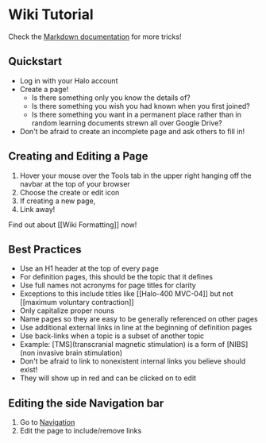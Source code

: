 # Wiki Tutorial

Check the [Markdown documentation](http://daringfireball.net/projects/markdown/) for more tricks!

## Quickstart
 - Log in with your Halo account
 - Create a page!
   - Is there something only you know the details of?
   - Is there something you wish you had known when you first joined?
   - Is there something you want in a permanent place rather than in random learning documents strewn all over Google Drive?
 - Don't be afraid to create an incomplete page and ask others to fill in!

## Creating and Editing a Page
1. Hover your mouse over the Tools tab in the upper right hanging off the navbar at the top of your browser
2. Choose the create or edit icon
3. If creating a new page, 
4. Link away!

Find out about [[Wiki Formatting]] now!

## Best Practices
* Use an H1 header at the top of every page
 * For definition pages, this should be the topic that it defines
* Use full names not acronyms for page titles for clarity
 * Exceptions to this include titles like [[Halo-400 MVC-04]] but not [[maximum voluntary contraction]]
* Only capitalize proper nouns
* Name pages so they are easy to be generally referenced on other pages
* Use additional external links in line at the beginning of definition pages
* Use back-links when a topic is a subset of another topic
 * Example: [TMS](transcranial magnetic stimulation) is a form of [NIBS](non invasive brain stimulation)
* Don't be afraid to link to nonexistent internal links you believe should exist! 
 * They will show up in red and can be clicked on to edit

## Editing the side Navigation bar
1. Go to [Navigation](_sidebar)
2. Edit the page to include/remove links